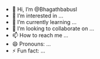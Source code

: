 - 👋 Hi, I’m @Bhagathbabusl
- 👀 I’m interested in ...
- 🌱 I’m currently learning ...
- 💞️ I’m looking to collaborate on ...
- 📫 How to reach me ...
- 😄 Pronouns: ...
- ⚡ Fun fact: ...

<!---
Bhagathbabusl/Bhagathbabusl is a ✨ special ✨ repository because its `README.md` (this file) appears on your GitHub profile.
You can click the Preview link to take a look at your changes.
--->
